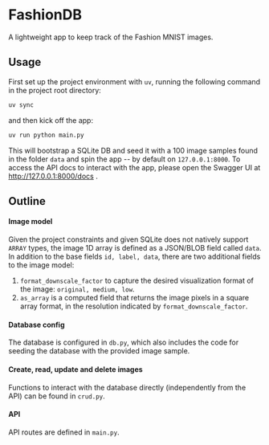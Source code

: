 # FashionDB

A lightweight app to keep track of the Fashion MNIST images.

## Usage

First set up the project environment with `uv`, running the following command in the project root directory:

```bash
uv sync
```

and then kick off the app:

```bash
uv run python main.py
```

This will bootstrap a SQLite DB and seed it with a 100 image samples found in the folder `data` and spin the app -- by default on `127.0.0.1:8000`. To access the API docs to interact with the app, please open the Swagger UI at http://127.0.0.1:8000/docs .


## Outline

#### Image model
Given the project constraints and given SQLite does not natively support `ARRAY` types, the image 1D array is defined as a JSON/BLOB field called `data`. In addition to the base fields `id, label, data`, there are two additional fields to the image model:
1. `format_downscale_factor` to capture the desired visualization format of the image: `original, medium, low`.
2. `as_array` is a computed field that returns the image pixels in a square array format, in the resolution indicated by `format_downscale_factor`.

#### Database config
The database is configured in `db.py`, which also includes the code for seeding the database with the provided image sample.

#### Create, read, update and delete images
Functions to interact with the database directly (independently from the API) can be found in `crud.py`.

#### API
API routes are defined in `main.py`.



